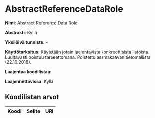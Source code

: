 # AbstractReferenceDataRole

**Nimi**: Abstract Reference Data Role

**Abstrakti**: Kyllä

**Yksilöivä tunniste**: -

**Käyttötarkoitus**: Käytetään jotain laajentavista konkreettisista listoista. Luultavasti poistuu tarpeettomana. Poistettu asemakaavan tietomallista (22.10.2018).

**Laajentaa koodilistaa**:

**Laajennettavissa**: Kyllä

## Koodilistan arvot

Koodi     | Selite                         | URI
----------|--------------------------------|----------------------------------------

